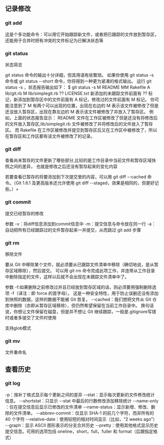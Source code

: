 ## 记录修改
### git add
这是个多功能命令：可以用它开始跟踪新文件，或者把已跟踪的文件放到暂存区，还能用于合并时把有冲突的文件标记为已解决状态等

### git status 
状态简览

git status 命令的输出十分详细，但其用语有些繁琐。 如果你使用 git status -s 命令或 git status --short 命令，你将得到一种更为紧凑的格式输出。 运行 git status -s ，状态报告输出如下：
$ git status -s
 M README
MM Rakefile
A  lib/git.rb
M  lib/simplegit.rb
?? LICENSE.txt
新添加的未跟踪文件前面有 ?? 标记，新添加到暂存区中的文件前面有 A 标记，修改过的文件前面有 M 标记。 你可能注意到了 M 有两个可以出现的位置，出现在右边的 M 表示该文件被修改了但是还没放入暂存区，出现在靠左边的 M 表示该文件被修改了并放入了暂存区。 例如，上面的状态报告显示： README 文件在工作区被修改了但是还没有将修改后的文件放入暂存区,lib/simplegit.rb 文件被修改了并将修改后的文件放入了暂存区。 而 Rakefile 在工作区被修改并提交到暂存区后又在工作区中被修改了，所以在暂存区和工作区都有该文件被修改了的记录。

### git diff
查看尚未暂存的文件更新了哪些部分,比较的是工作目录中当前文件和暂存区域快照之间的差异， 也就是修改之后还没有暂存起来的变化内容

若要查看已暂存的将要添加到下次提交里的内容，可以用 git diff --cached 命令。（Git 1.6.1 及更高版本还允许使用 git diff --staged，效果是相同的，但更好记些。）+

### git commit 
提交已经暂存的修改

参数
-v：将diff信息添加到commit信息中
-m：提交信息与命令放在同一行
-a：自动把所有已经跟踪过的文件暂存起来一并提交，从而跳过 git add 步骤

### git rm
移除文件

要从 Git 中移除某个文件，就必须要从已跟踪文件清单中移除（确切地说，是从暂存区域移除），然后提交。 可以用 git rm 命令完成此项工作，并连带从工作目录中删除指定的文件，这样以后就不会出现在未跟踪文件清单中了。

参数
-f:如果删除之前修改过并且已经放到暂存区域的话，则必须要用强制删除选项 -f（译注：即 force 的首字母）。 这是一种安全特性，用于防止误删还没有添加到快照的数据，这样的数据不能被 Git 恢复。
--cached：我们想把文件从 Git 仓库中删除（亦即从暂存区域移除），但仍然希望保留在当前工作目录中。 换句话说，你想让文件保留在磁盘，但是并不想让 Git 继续跟踪，一般是.gitignore写错时或者多提交了文件时使用

支持glob模式

### git mv
文件重命名

## 查看历史
### git log
-p：按补丁格式显示每个更新之间的差异
--stat：显示每次更新的文件修改统计信息。
--shortstat：只显示 --stat 中最后的行数修改添加移除统计
--name-only	：仅在提交信息后显示已修改的文件清单
--name-status：显示新增、修改、删除的文件清单。
--abbrev-commit：仅显示 SHA-1 的前几个字符，而非所有的 40 个字符
--relative-date：使用较短的相对时间显示（比如，“2 weeks ago”）
--graph：显示 ASCII 图形表示的分支合并历史
--pretty：使用其他格式显示历史提交信息。可用的选项包括 oneline，short，full，fuller 和 format（后跟指定格式）

